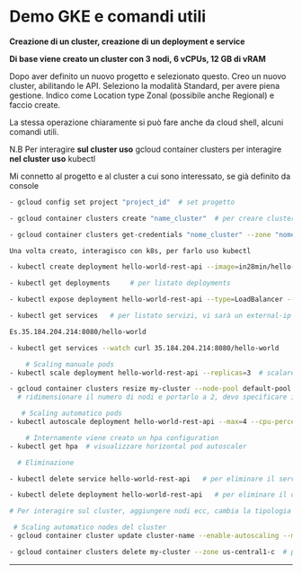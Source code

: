 # Demo GKE e comandi utili

**Creazione di un cluster, creazione di un deployment e service** 

**Di base viene creato un cluster con 3 nodi, 6 vCPUs, 12 GB di vRAM**

Dopo aver definito un nuovo progetto e selezionato questo. Creo un nuovo cluster, abilitando le API. Seleziono la modalità Standard, per avere piena gestione. Indico come Location type Zonal (possibile anche Regional) e faccio create. 

La stessa operazione chiaramente si può fare anche da cloud shell, alcuni comandi utili.

N.B Per interagire **sul cluster uso** gcloud container clusters per interagire **nel cluster uso** kubectl

Mi connetto al progetto e al cluster a cui sono interessato, se già definito da console

```bash
- gcloud config set project "project_id"  # set progetto

- gcloud container clusters create "name_cluster"  # per creare cluster da shell

- gcloud container clusters get-credentials "nome_cluster" --zone "nome_zona" --project "nome_project"    # per recuperare dati, cluster creato da console ad esempio. NB Stringa recuperabile da console, oggetto cluster, opzione connect

Una volta creato, interagisco con k8s, per farlo uso kubectl

- kubectl create deployment hello-world-rest-api --image=in28min/hello-world-rest-api:0.0.1.RELEASE  # per creare un oggetto deployment da un'immagine precisa

- kubectl get deployments     # per listato deployments

- kubectl expose deployment hello-world-rest-api --type=LoadBalancer --port=8080 # per esporre questo deployment all'esterno, usando un service di tipo LoadBalancer, che verrà generato

- kubectl get services   # per listato servizi, vi sarà un external-ip (ip pubblico) che unito alla porta e al nome  mi permette di raggiungere il microservizio creato

Es.35.184.204.214:8080/hello-world

- kubectl get services --watch curl 35.184.204.214:8080/hello-world    # faccio una request e osservo

    # Scaling manuale pods
- kubectl scale deployment hello-world-rest-api --replicas=3  # scalare il numero di istanze del microservizio, avrò 3 pod 

- gcloud container clusters resize my-cluster --node-pool default-pool --num-nodes=2 --zone=us-central1-c 
  # ridimensionare il numero di nodi e portarlo a 2, devo specificare il nome del node pool che fa parte del cluster, ve ne possono essere diversi. Devo trovarlo sulla console

   # Scaling automatico pods
- kubectl autoscale deployment hello-world-rest-api --max=4 --cpu-percent=70   # autoscale su risorse usate

    # Internamente viene creato un hpa configuration
- kubectl get hpa  # visualizzare horizontal pod autoscaler

  # Eliminazione

- kubectl delete service hello-world-rest-api   # per eliminare il service

- kubectl delete deployment hello-world-rest-api   # per eliminare il deployment

# Per interagire sul cluster, aggiungere nodi ecc, cambia la tipologia di comandi

 # Scaling automatico nodes del cluster
- gcloud container cluster update cluster-name --enable-autoscaling --min-nodes=1 --max-nodes=10  # per definire un autoscaling a livello di nodi del cluster

- gcloud container clusters delete my-cluster --zone us-central1-c  # per eliminare il cluster, nome e dove si trova

```
----